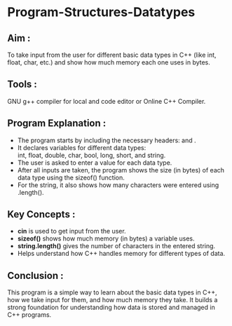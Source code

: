 # Program-Structures-Datatypes

##  Aim :
To take input from the user for different basic data types in C++ (like int, float, char, etc.) and show how much memory each one uses in bytes.

## Tools :
GNU g++ compiler for local and code editor or Online C++ Compiler.

## Program Explanation :
- The program starts by including the necessary headers: <iostream> and <string>.
- It declares variables for different data types:  
  int, float, double, char, bool, long, short, and string.
- The user is asked to enter a value for each data type.
- After all inputs are taken, the program shows the size (in bytes) of each data type using the sizeof() function.
- For the string, it also shows how many characters were entered using .length().

## Key Concepts :
- **cin** is used to get input from the user.
- **sizeof()** shows how much memory (in bytes) a variable uses.
- **string.length()** gives the number of characters in the entered string.
- Helps understand how C++ handles memory for different types of data.

## Conclusion :
This program is a simple way to learn about the basic data types in C++, how we take input for them, and how much memory they take. It builds a strong foundation for understanding how data is stored and managed in C++ programs.


